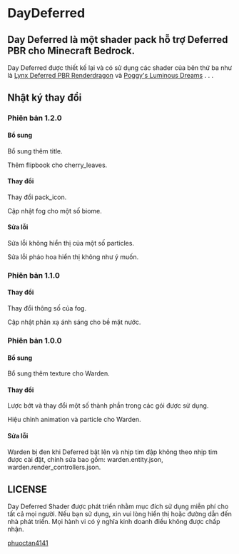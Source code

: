 # DayDeferred
 
## Day Deferred là một shader pack hỗ trợ Deferred PBR cho Minecraft Bedrock.

Day Deferred được thiết kế lại và có sử dụng các shader của bên thứ ba như là [Lynx Deferred PBR Renderdragon](https://mcpedl.com/lynx-deferred-pbr/) và [Poggy's Luminous Dreams](https://mcpedl.com/poggy-s-luminous-dreams-deferred-renderer-shader-pack-beta/) . . .

## Nhật ký thay đổi

### Phiên bản 1.2.0

#### Bổ sung

Bổ sung thêm title.

Thêm flipbook cho cherry_leaves.

#### Thay đổi

Thay đổi pack_icon.

Cập nhật fog cho một số biome.

#### Sửa lỗi

Sửa lỗi không hiển thị của một số particles.

Sửa lỗi pháo hoa hiển thị không như ý muốn.

### Phiên bản 1.1.0

#### Thay đổi

Thay đổi thông số của fog.

Cập nhật phản xạ ánh sáng cho bề mặt nước.

### Phiên bản 1.0.0

#### Bổ sung

Bổ sung thêm texture cho Warden.

#### Thay đổi

Lược bớt và thay đổi một số thành phần trong các gói được sử dụng.

Hiệu chỉnh animation và particle cho Warden.

#### Sửa lỗi

Warden bị đen khi Deferred bật lên và nhịp tim đập không theo nhịp tim được cài đặt, chỉnh sửa bao gồm: warden.entity.json, warden.render_controllers.json.

## LICENSE

Day Deferred Shader được phát triển nhằm mục đích sử dụng miễn phí cho tất cả mọi người. Nếu bạn sử dụng, xin vui lòng hiển thị hoặc đường dẫn đến nhà phát triển. Mọi hành vi có ý nghĩa kinh doanh điều không được chấp nhận.

[phuoctan4141](https://github.com/phuoctan4141/)